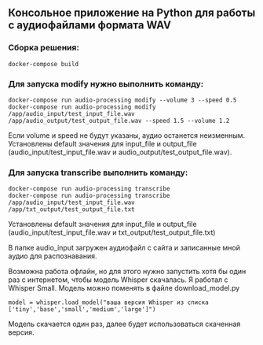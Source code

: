 ## Консольное приложение на Python для работы с аудиофайлами формата WAV

### Сборка решения:
```
docker-compose build
```

### Для запуска modify нужно выполнить команду:
```
docker-compose run audio-processing modify --volume 3 --speed 0.5
docker-compose run audio-processing modify /app/audio_input/test_input_file.wav /app/audio_output/test_output_file.wav --speed 1.5 --volume 1.2
```
Если volume и speed не будут указаны, аудио останется неизменным. Установлены default значения для input_file и output_file (audio_input/test_input_file.wav и audio_output/test_output_file.wav).

### Для запуска transcribe выполнить команду:
```
docker-compose run audio-processing transcribe
docker-compose run audio-processing transcribe /app/audio_input/test_input_file.wav /app/txt_output/test_output_file.txt
```
Установлены default значения для input_file и output_file (audio_input/test_input_file.wav и txt_output/test_output_file.txt)

В папке audio_input загружен аудиофайл с сайта и записанные мной аудио для распознавания.

Возможна работа офлайн, но для этого нужно запустить хотя бы один раз с интернетом, чтобы модель Whisper скачалась. Я работал с Whisper Small. Модель можно поменять в файле download_model.py 
```
model = whisper.load_model("ваша версия Whisper из списка ['tiny','base','small','medium','large']")
```
Модель скачается один раз, далее будет использоваться скаченная версия. 
